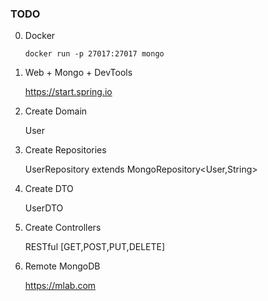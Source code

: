 ### TODO

0. Docker

    ```    
    docker run -p 27017:27017 mongo
    ```

1. Web + Mongo + DevTools

    https://start.spring.io

2. Create Domain
    
    User

3. Create Repositories
    
    UserRepository extends MongoRepository<User,String>

4. Create DTO
    
    UserDTO

5. Create Controllers
    
    RESTful [GET,POST,PUT,DELETE]

6. Remote MongoDB 
    
    https://mlab.com





